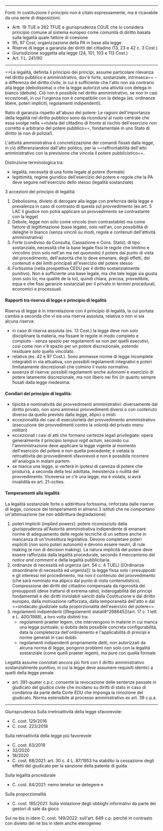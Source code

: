 ___
Fonti:
In costituzione il principio non è citato espressamente, ma è ricavabile da una serie di disposizioni:
- Artt. 19 TUE e 262 TFUE e giurisprudenza CGUE che lo considera principio comune al sistema europeo come comunità di diritto basata sulla legalità quale fattore di coesione
- 95, 97 Cost, organizzazione della PA in base alla legge.
- Riserve di legge a garanzia dei diritti del cittadino (13, 23 e 42 c. 3 Cost.)
- Giurisdizione soggetta alla legge (24, 101, 103 e 113 Cost.)
- Art. 1 L. 241/90
______________

==La legalità, definita il principio dei principi, assume particolare rilevanza nel diritto pubblico e amministrativo, dov'è forte, sostanziale, intrinseca== - a differenza del diritto civile, in cui è sufficiente che l'atto non sia contrario alla legge (debolissima) o che la legge autorizzi una attività con delega in bianco (debole).
Ciò non è possibile nel diritto amministrativo, se non in casi eccezionali, in cui l'urgenza non è compatibile con la delega (es. ordinanze libere, poteri impliciti, regolamenti indipendenti).

Ratio di garanzia rispetto all'abuso del potere: Le ragioni dell'importanza della legalità nel diritto pubblico sono da ricondursi al ruolo centrale che essa svolge nella ==tutela del cittadino di fronte al rischio dell'esercizio non corretto e arbitrario del potere pubblico==, fondamentale in uno Stato di diritto (e non di polizia!).

L'attività amministrativa è concretizzazione dei comandi fissati dalla legge, in ciò differenziandosi dall'atto politico, per la ==raffrontabilità dell'atto amministrativo con la previsione che vincola il potere pubblicistico==.

Distinzione terminologica tra:
- legalità, necessità di una fonte legale al potere (formale)
- legittimità, regime giuridico dell'esercizio del potere e regole che la PA deve seguire nell'esercizio dello stesso (legalità sostanziale)

3 accezioni del principio di legalità:
1. Debolissima, divieto di derogare alla legge con prefernza della legge e prevalenza in caso di contrasto di questa sul provvedimento (ex art. 5 LAC il giudice non potrà applicare un provvedimento se contrastante con la legge)
2. Debole, legge non solo come vincolo (non contrastabile) ma come fattore di legittimazione (base legale), solo nell'an, con possibilità di deleghe in bianco (senza vincoli su modi, regole e contenuti dell'attività amministrativa)
3. Forte (condiviso da Consulta, Cassazione e Cons. Stato): di tipo sostanziale, necessità che la base legale fissi le regole che limitino e vincolino (non solo nell'an ma nel quomodo) il potere dal punto di vista del procedimento, dell'autorità che lo deve emanare, degli effetti, dei contenuti e dei limiti principali all'esercizio del potere stesso
4. Fortissima (nella prospettiva CEDU per il diritto sostanzialmente punitivo). Non è sufficiente una base legale, ma che tale legge sia giusta (non solo loi, ma qualitè de la loi), quindi chiara, precisa, prevedibile, equa e che fissi garanzie sostanziali per il privato in termini procedurali, economici e processuali.

#### Rapporti tra riserva di legge e principio di legalità
Riserva di legge è in interrelazione con il principio di legalità, la cui portata cambia a seconda che vi sia una riserva assoluta, relativa o non vi sia alcuna riserva:
- in caso di riserva assoluta (es. 13 Cost.) la legge deve non solo disciplinare la materia, ma fissare le regole in modo completo e compiuto - senza spazio per regolamenti se non per quelli esecutivi, così come non v'è spazio per un potere discrezionale, potendo residuare solo quello vincolato.
- relativa (es. 42 e 97 Cost.). Sono ammesse norme di legge incomplete integrabili in via attuativa, con possibili regolamenti integrativi e poteri limitatamente discrezionali che colmino il vuoto normativo. 
- assenza di riserva: possibili regolamenti anche autonomi e esercizio di potere latamente discrezionale, ma non libero nei fini (in quanto sempre fissati dalla legge medesima.

#### Corollari del principio di legalità:
- tipicità e nominatività dei provvedimenti amministrativi: diversamente dal diritto privato, non sono ammessi provvedimenti diversi o con contenuto diverso da quello previsto dalla legge, atipici o misti
- eccezionalità dei casi di esecutorietà del provvedimento amministrativo (esecuzione dei provvedimenti contro la volontà del privato *manu militari*)
- eccezionali i casi di atti che formano certezze legali privilegiate: opera generalmente il principio *tempus regit actum*, secondo cui l'amministrazione deve applicare la legge vigente al momento dell'esercizio del potere e non quella precedente; è vietata la retroattività dei provvedimenti sfavorevoli e non è possibile ricorrere all'analogia in malam partem.
- se manca una legge, si verterà in ipotesi di carenza di potere che produrrà, a seconda della tesi adottata, inesistenza o nullità del provvedimento. Viceversa se c'è una legge, ma è violata, si avrà invalidità ex art. 21-octies.

#### Temperamenti alla legalità
La legalità sostanziale forte o addirittura fortissima, rinforzata dalle riserve di legge, conosce dei temperamenti in almeno 3 istituti che ne comportano un'attenuazione (se non addirittura degradazione):
1. poteri impliciti (implied powers): potere riconosciuto dalla giurisprudenza all'Autorità amministrativa indipendente di emanare norme di adeguamento delle regole tecniche di un settore anche in mancanza di un'investitura legislativa. Devono completare poteri espliciti (non sono poteri autonomi) e devono essere neutri, di rule making (e non di decision making). La natura implicità del potere deve essere rafforzata dalla legalità procedurale, secondo il meccanismo del *notice and comment* e della legalità pubblicitaria.
2. ordinanze di necessità ed urgenza (art. 54 c. 4 TUEL) [[Ordinanze straordinarie di necessità ed urgenza]]: la legge fissa solo i presupposti e gli interessi nel procedimento, ma non il contenuto del provvedimento (che sarà nominato ma atipico dal punto di vista contenutistico). Compressione dei diritti del cittadino compensata da rigorosità dei presupposti (deve trattarsi di extrema ratio), inderogabilità dei principi fondamentali e dei diritti inviolabili sanciti dalla Costituzione e dal diritto europeo, dalla motivazione rafforzata, dalla temporaneità dell'atto e dal ==sindacato giudiziale sulla proporzionalità dell'esercizio del potere==.
3. regolamenti indipendenti [[Regolamenti statali#^268645]](art. 17 c. 1 lett. e L. 400/1988), a loro volta distinti tra:
	 - regolamenti praeter legem, che intervengono in materie in cui manca una legge puntuale; si dubita della possibile concreta configurabilità, data la completezza dell'ordinamento e l'applicabilità di principi e norme generali in casi dubbi.
	 - regolamenti indipendenti propriamente detti, non autorizzati da alcuna norma di legge, pongono problemi non solo con la legalità sostanziale (come quelli praeter legem), ma pure con quella formale

Legalità assume connotati ancora più forti con il diritto amministrativo sostanzialmente punitivo, in cui la legge deve assumere requisiti identici a quelli della legge penale.

- art. 391-quater c.p.c. consente la revocazione delle sentenze passate in giudicato del giudice civile che incidano su diritti di stato in caso di condanna da parte della Corte EDU che imponga la rimozione del giudicato. Norma estensibile al processo amministrativo ex art. 39 c.p.a.


___
Giurisprudenza
Sulla irretroattività della legge sfavorevole:
- C. cost. 129/2016
- C. cost. 223/2018

Sulla retroattività della legge più favorevole 
- C. cost. 63/2019
- 32/2020
- 18/2020
- C. cost. 68/2021: art. 30 c. 4 L. 87/1953 ha stabilito la cessazione degli effetti del giudicato per la sanzione della patente di guida

Sulla legalità procedurale
- C. cost. 84/2021: nemo tenetur se detegere e

Sulla proporzionalità
- C. cost. 185/2021: Sulla violazione degli obblighi informativi da parte dei gestori di sale da gioco

Sul ne bis in idem
C. cost. 149/2022: sull'art. 649 c.p. perché in contrasto con divieto del ne bis in idem anche eterogeneo